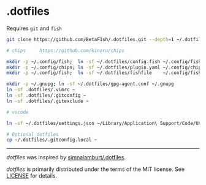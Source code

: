 # .dotfiles

Requires `git` and `fish`

```bash
git clone https://github.com/BetaF1sh/.dotfiles.git --depth=1 ~/.dotfiles

# chips     https://github.com/kinoru/chips

mkdir -p ~/.config/fish;  ln -sf ~/.dotfiles/config.fish ~/.config/fish/
mkdir -p ~/.config/chips; ln -sf ~/.dotfiles/plugin.yaml ~/.config/chips/
mkdir -p ~/.config/fish;  ln -sf ~/.dotfiles/fishfile    ~/.config/fish/

mkdir -p ~/.gnupg; ln -sf ~/.dotfiles/gpg-agent.conf ~/.gnupg
ln -sf .dotfiles/.vimrc ~
ln -sf .dotfiles/.gitconfig ~
ln -sf .dotfiles/.gitexclude ~

# vscode

ln -sf ~/.dotfiles/settings.json ~/Library/Application\ Support/Code/User/settings.json

# Optional dotfiles
cp ~/.dotfiles/.gitconfig.local ~
```

--------
*dotfiles* was inspired by [simnalamburt/.dotfiles](https://github.com/simnalamburt/.dotfiles).

*dotfiles* is primarily distributed under the terms of the MIT license. See [LICENSE](./LICENSE) for details.
